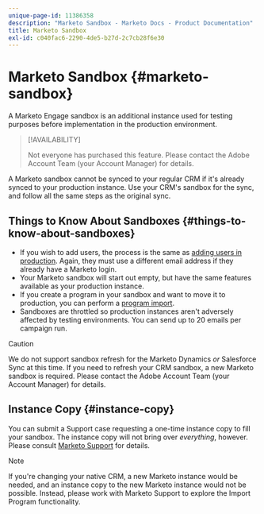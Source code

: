 ```yaml
---
unique-page-id: 11386358
description: "Marketo Sandbox - Marketo Docs - Product Documentation"
title: Marketo Sandbox
exl-id: c040fac6-2290-4de5-b27d-2c7cb28f6e30
---
```

# Marketo Sandbox {#marketo-sandbox}

A Marketo Engage sandbox is an additional instance used for testing purposes before implementation in the production environment.

>[!AVAILABILITY]
>
>Not everyone has purchased this feature. Please contact the Adobe Account Team (your Account Manager) for details.

A Marketo sandbox cannot be synced to your regular CRM if it's already synced to your production instance. Use your CRM's sandbox for the sync, and follow all the same steps as the original sync.

## Things to Know About Sandboxes {#things-to-know-about-sandboxes}

* If you wish to add users, the process is the same as [adding users in production](/help/marketo/product-docs/administration/users-and-roles/managing-marketo-users.md#create-users). Again, they must use a different email address if they already have a Marketo login.
* Your Marketo sandbox will start out empty, but have the same features available as your production instance.
* If you create a program in your sandbox and want to move it to production, you can perform a [program import](/help/marketo/product-docs/core-marketo-concepts/programs/working-with-programs/import-a-program.md).
* Sandboxes are throttled so production instances aren't adversely affected by testing environments. You can send up to 20 emails per campaign run.

>[!CAUTION]
>
>We do not support sandbox refresh for the Marketo Dynamics _or_ Salesforce Sync at this time. If you need to refresh your CRM sandbox, a new Marketo sandbox is required. Please contact the Adobe Account Team (your Account Manager) for details.

## Instance Copy {#instance-copy}

You can submit a Support case requesting a one-time instance copy to fill your sandbox. The instance copy will not bring over _everything_, however. Please consult [Marketo Support](https://nation.marketo.com/t5/Support/ct-p/Support) for details.

>[!NOTE]
>
>If you're changing your native CRM, a new Marketo instance would be needed, and an instance copy to the new Marketo instance would not be possible. Instead, please work with Marketo Support to explore the Import Program functionality.
